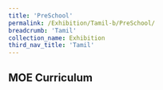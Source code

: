 ```yaml
---
title: 'PreSchool'
permalink: /Exhibition/Tamil-b/PreSchool/
breadcrumb: 'Tamil'
collection_name: Exhibition
third_nav_title: 'Tamil'
---
```


## MOE Curriculum
